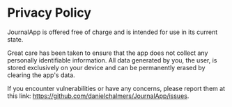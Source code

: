 # Privacy Policy

JournalApp is offered free of charge and is intended for use in its current state.

Great care has been taken to ensure that the app does not collect any personally identifiable information.
All data generated by you, the user, is stored exclusively on your device and can be permanently erased by clearing the app's data.

If you encounter vulnerabilities or have any concerns, please report them at this link: https://github.com/danielchalmers/JournalApp/issues.
